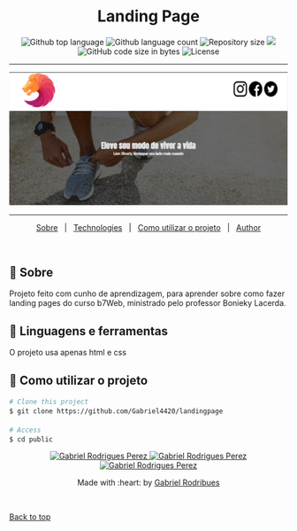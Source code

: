 <h1 align="center">Landing Page</h1>

<p align="center">

  <img alt="Github top language" src="https://img.shields.io/github/languages/top/Gabriel4420/landingpage?color=56BEB8">

  <img alt="Github language count" src="https://img.shields.io/github/languages/count/Gabriel4420/landingpage?color=56BEB8">

  <img alt="Repository size" src="https://img.shields.io/github/repo-size/Gabriel4420/landingpage?color=56BEB8">

   <a href="https://www.codacy.com/manual/Gabriel4420/landingpage?utm_source=github.com&amp;utm_medium=referral&amp;utm_content=Gabriel4420/landingpage&amp;utm_campaign=Badge_Grade">
    <img src="https://app.codacy.com/project/badge/Grade/6dd6b46abeb14e99935a2b9ac5c6ede2"/>
  </a>
  
  <img alt="GitHub code size in bytes" src="https://img.shields.io/github/last-commit/Gabriel4420/landingpage">


  <img alt="License" src="https://img.shields.io/github/license/Gabriel4420/landingpage?color=56BEB8">

  
</p>

---

<p align="center">
  <img alt="Gif da Aplicação" src="src/assets/HomeApp.png" />
</p>

---



<p align="center">
  <a href="#dart-about">Sobre</a> &#xa0; | &#xa0; 
  <a href="#rocket-technologies">Technologies</a> &#xa0; | &#xa0;
  <a href="#checkered_flag-starting">Como utilizar o projeto</a> &#xa0; | &#xa0;
  <a href="https://github.com/Gabriel4420" target="_blank">Author</a>
</p>

<br>

## :dart: Sobre ##

Projeto feito com cunho de aprendizagem, para aprender sobre como fazer landing pages do curso b7Web, ministrado pelo professor Bonieky Lacerda.

## :rocket: Linguagens e ferramentas ##

O projeto usa apenas html e css


## :checkered_flag: Como utilizar o projeto  ##

```bash
# Clone this project
$ git clone https://github.com/Gabriel4420/landingpage

# Access
$ cd public

```
<p align="center">

  <a href="https://www.linkedin.com/in/gabriel-rodrigues-perez-2069b072/">
    <img alt="Gabriel Rodrigues Perez" src="https://img.shields.io/badge/LinkedIn-Gabriel_Rodrigues-0e76a8?style=flat&logoColor=white&logo=linkedin">
  </a>
  <a href="https://www.facebook.com/gabriel.rodrigues.perez">
    <img alt="Gabriel Rodrigues Perez" src="https://img.shields.io/badge/Facebook-Gabriel_Rodrigues-1778F2?style=flat&logoColor=white&logo=facebook">
  </a>
  <a href="https://www.instagram.com/gabriel_rodrigues_perez/">
    <img alt="Gabriel Rodrigues Perez" src="https://img.shields.io/badge/Instagram-@gabriel4420-833AB4?style=flat&logoColor=white&logo=instagram">
  </a>
  
  
</p>
<p align="center">
Made with :heart: by <a href="https://github.com/Gabriel4420" target="_blank">Gabriel Rodribues</a>
</p>
&#xa0;

<a href="#top">Back to top</a>
